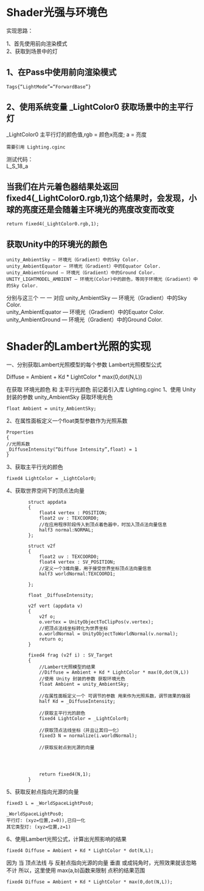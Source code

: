<!-- 码云挂件,在码云、Typora下style无效 -->
<div style="position: absolute; right: 0 ;top: 0; opacity: 70%;">

</div>

# Shader光强与环境色
实现思路：

1、首先使用前向渲染模式  
2、获取到场景中的灯
## 1、在Pass中使用前向渲染模式

    Tags{“LightMode”=“ForwardBase”}

## 2、使用系统变量 _LightColor0 获取场景中的主平行灯

_LightColor0
主平行灯的颜色值,rgb = 颜色x亮度; a = 亮度

    需要引用 Lighting.cginc

测试代码：  
L_S_18_a  
## 当我们在片元着色器结果处返回 fixed4(_LightColor0.rgb,1)这个结果时，会发现，小球的亮度还是会随着主环境光的亮度改变而改变

    return fixed4(_LightColor0.rgb,1);

## 获取Unity中的环境光的颜色

    unity_AmbientSky — 环境光（Gradient）中的Sky Color.
    unity_AmbientEquator — 环境光（Gradient）中的Equator Color.
    unity_AmbientGround — 环境光（Gradient）中的Ground Color.
    UNITY_LIGHTMODEL_AMBIENT — 环境光(Color)中的颜色，等同于环境光（Gradient）中的Sky Color.

分别与这三个 一 一 对应
unity_AmbientSky — 环境光（Gradient）中的Sky Color.  
unity_AmbientEquator — 环境光（Gradient）中的Equator Color.  
unity_AmbientGround — 环境光（Gradient）中的Ground Color.  

# Shader的Lambert光照的实现
一、分别获取Lambert光照模型的每个参数
Lambert光照模型公式

Diffuse = Ambient + Kd * LightColor * max(0,dot(N,L))

在获取 环境光颜色 和 主平行光颜色 前记着引入库 Lighting.cginc
1、使用 Unity 封装的参数 unity_AmbientSky 获取环境光色

    float Ambient = unity_AmbientSky;

2、在属性面板定义一个float类型参数作为光照系数

    Properties
    {
    //光照系数
    _DiffuseIntensity(“Diffuse Intensity”,float) = 1
    }

3、获取主平行光的颜色

    fixed4 LightColor = _LightColor0;

4、获取世界空间下的顶点法向量

            struct appdata
            {
                float4 vertex : POSITION;
                float2 uv : TEXCOORD0;
                //在应用程序阶段传入到顶点着色器中，时加入顶点法向量信息
                half3 normal:NORMAL;
            };

            struct v2f
            {
                float2 uv : TEXCOORD0;
                float4 vertex : SV_POSITION;
                //定义一个3维向量，用于接受世界坐标顶点法向量信息
                half3 worldNormal:TEXCOORD1;
                
            };

            float _DiffuseIntensity;
            
            v2f vert (appdata v)
            {
                v2f o;
                o.vertex = UnityObjectToClipPos(v.vertex);
                //把顶点法线坐标转化为世界坐标
                o.worldNormal = UnityObjectToWorldNormal(v.normal);
                return o;
            }

            fixed4 frag (v2f i) : SV_Target
            {
                //Lambert光照模型的结果
                //Diffuse = Ambient + Kd * LightColor * max(0,dot(N,L))
                //使用 Unity 封装的参数 获取环境光色
                float Ambient = unity_AmbientSky;

                //在属性面板定义一个 可调节的参数 用来作为光照系数，调节效果的强弱
                half Kd = _DiffuseIntensity;

                //获取主平行光的颜色
                fixed4 LightColor = _LightColor0;

                //获取顶点法线坐标（并且让其归一化）
                fixed3 N = normalize(i.worldNormal);

                //获取反射点到光源的向量

                
                
                
                return fixed4(N,1);
            }

5、获取反射点指向光源的向量

    fixed3 L = _WorldSpaceLightPos0;

    _WorldSpaceLightPos0;
    平行灯: (xyz=位置,z=0)),已归一化
    其它类型灯: (xyz=位置,z=1)

6、使用Lambert光照公式，计算出光照影响的结果

    fixed4 Diffuse = Ambient + Kd * LightColor * dot(N,L);

因为 当 顶点法线 与 反射点指向光源的向量 垂直 或成钝角时，光照效果就该忽略不计 所以，这里使用 max(a,b)函数来限制 点积的结果范围

    fixed4 Diffuse = Ambient + Kd * LightColor * max(0,dot(N,L));

